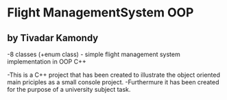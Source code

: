 # Flight ManagementSystem OOP
## by Tivadar Kamondy

-8 classes (+enum class) - simple flight management system implementation in OOP C++

-This is a C++ project that has been created to illustrate the object oriented main priciples as a small console project.
-Furthermure it has been created for the purpose of a university subject task.
